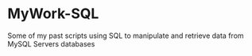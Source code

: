 # MyWork-SQL
Some of my past scripts using SQL to manipulate and retrieve data from MySQL Servers databases
